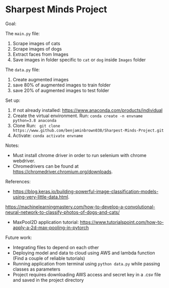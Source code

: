 # Sharpest Minds Project

Goal:

The ```main.py``` file:

1. Scrape images of cats
2. Scrape images of dogs
3. Extract faces from Images
4. Save images in folder specific to ```cat``` or ```dog``` inside ```Images``` folder

The ```data.py``` file:

1. Create augmented images
2. save 80% of augmented images to train folder
3. save 20% of augmented images to test folder

Set up:

1. If not already installed:
https://www.anaconda.com/products/individual
2. Create the virtual environment.
Run: ```conda create -n envname python=3.8 anaconda ```
3. Clone
Run: ``` git clone https://www.github.com/benjaminbrown038/Sharpest-Minds-Project.git```
4. Activate:
```conda activate envname```

Notes:

  - Must install chrome driver in order to run selenium with chrome webdriver.
  - Chromedrivers can be found at https://chromedriver.chromium.org/downloads.

References:

  - https://blog.keras.io/building-powerful-image-classification-models-using-very-little-data.html.

  https://machinelearningmastery.com/how-to-develop-a-convolutional-neural-network-to-classify-photos-of-dogs-and-cats/
  - MaxPool2D application tutorial: https://www.tutorialspoint.com/how-to-apply-a-2d-max-pooling-in-pytorch

Future work:

- Integrating files to depend on each other
- Deploying model and data to cloud using AWS and lambda function (Find a couple of reliable tutorials)
- Running application from terminal using ```python data.py``` while passing classes as parameters
- Project requires downloading AWS access and secret key in a .csv file and saved in the project directory
